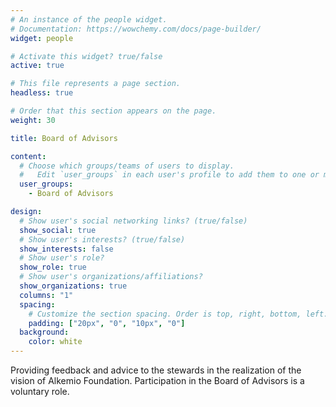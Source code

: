 ```yaml
---
# An instance of the people widget.
# Documentation: https://wowchemy.com/docs/page-builder/
widget: people

# Activate this widget? true/false
active: true

# This file represents a page section.
headless: true

# Order that this section appears on the page.
weight: 30

title: Board of Advisors

content:
  # Choose which groups/teams of users to display.
  #   Edit `user_groups` in each user's profile to add them to one or more of these groups.
  user_groups:
    - Board of Advisors

design:
  # Show user's social networking links? (true/false)
  show_social: true
  # Show user's interests? (true/false)
  show_interests: false
  # Show user's role?
  show_role: true
  # Show user's organizations/affiliations?
  show_organizations: true
  columns: "1"
  spacing:
    # Customize the section spacing. Order is top, right, bottom, left.
    padding: ["20px", "0", "10px", "0"]
  background:
    color: white
---
```


Providing feedback and advice to the stewards in the realization of the vision of Alkemio Foundation. Participation in the Board of Advisors is a voluntary role.
<br/><br/>



 